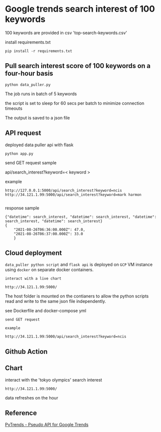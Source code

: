 # Google trends search interest of 100 keywords 
100 keywords are provided in csv 'top-search-keywords.csv'

install requirements.txt
``` 
pip install -r requirements.txt 

```

## Pull search interest score of 100 keywords on a four-hour basis

```
python data_puller.py

```
The job runs in batch of 5 keywords 

the script is set to sleep for 60 secs per batch to minimize connection timeouts

The output is saved to a json file 

## API request
deployed data puller api with flask

``` 
python app.py

```

send GET request sample

api/search_interest?keyword=< keyword >

example 
```
http://127.0.0.1:5000/api/search_interest?keyword=ncis
http://34.121.1.99:5000/api/search_interest?keyword=mark harmon


```

response sample

```
{"datetime": search_interest, "datetime": search_interest, "datetime": search_interest, "datetime": search_interest}
{
    "2021-08-26T06:36:00.000Z": 47.0,
    "2021-08-26T06:37:00.000Z": 33.0
    }

```

## Cloud deployment 
`data_puller python script` and `flask api` is deployed on `GCP` VM instance using `docker` on separate docker containers. 

```
interact with a live chart 

http://34.121.1.99:5000/
```
The host folder is mounted on the contianers to allow the python scripts read and write to the same json file independently.

see Dockerfile and docker-compose yml

```
send GET request

example

http://34.121.1.99:5000/api/search_interest?keyword=ncis

```



## Github Action 



## Chart
interact with the 'tokyo olympics' search interest

```
http://34.121.1.99:5000/
```
data refreshes on the hour


## Reference
[PyTrends - Pseudo API for Google Trends](https://github.com/GeneralMills/pytrends)
